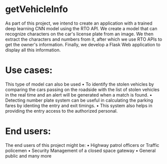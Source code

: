 # getVehicleInfo
As part of this project, we intend to create an application with a trained deep learning CNN model using the RTO API. We create a model that can recognize characters on the car's license plate from an image. We then extract the characters and numbers from it, after which we use RTO APIs to get the owner's information. Finally, we develop a Flask Web application to display all this information.

# Use cases:
This type of model can also be used 
•	To identify the stolen vehicles by comparing the cars passing on the roadside with the list of stolen vehicles in the real time and an alert will be generated when a match is found. 
•	Detecting number plate system can be useful in calculating the parking fares by identing the entry and exit timings. 
•	This system also helps in providing the entry access to the authorized personal.

# End users:             
The end users of this project might be:
•	Highway patrol officers or Traffic policemen
•	Security Management of a closed space gateway
•	General public and many more

